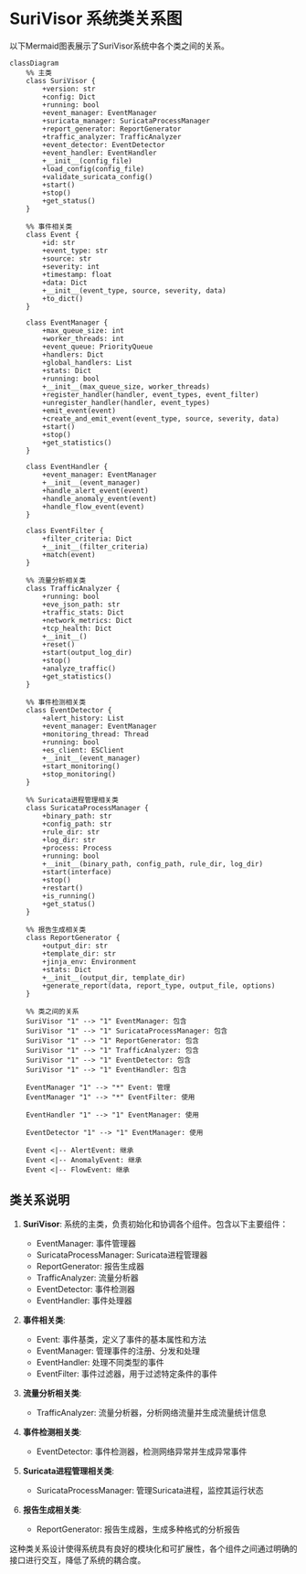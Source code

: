 # SuriVisor 系统类关系图

以下Mermaid图表展示了SuriVisor系统中各个类之间的关系。

```mermaid
classDiagram
    %% 主类
    class SuriVisor {
        +version: str
        +config: Dict
        +running: bool
        +event_manager: EventManager
        +suricata_manager: SuricataProcessManager
        +report_generator: ReportGenerator
        +traffic_analyzer: TrafficAnalyzer
        +event_detector: EventDetector
        +event_handler: EventHandler
        +__init__(config_file)
        +load_config(config_file)
        +validate_suricata_config()
        +start()
        +stop()
        +get_status()
    }
    
    %% 事件相关类
    class Event {
        +id: str
        +event_type: str
        +source: str
        +severity: int
        +timestamp: float
        +data: Dict
        +__init__(event_type, source, severity, data)
        +to_dict()
    }
    
    class EventManager {
        +max_queue_size: int
        +worker_threads: int
        +event_queue: PriorityQueue
        +handlers: Dict
        +global_handlers: List
        +stats: Dict
        +running: bool
        +__init__(max_queue_size, worker_threads)
        +register_handler(handler, event_types, event_filter)
        +unregister_handler(handler, event_types)
        +emit_event(event)
        +create_and_emit_event(event_type, source, severity, data)
        +start()
        +stop()
        +get_statistics()
    }
    
    class EventHandler {
        +event_manager: EventManager
        +__init__(event_manager)
        +handle_alert_event(event)
        +handle_anomaly_event(event)
        +handle_flow_event(event)
    }
    
    class EventFilter {
        +filter_criteria: Dict
        +__init__(filter_criteria)
        +match(event)
    }
    
    %% 流量分析相关类
    class TrafficAnalyzer {
        +running: bool
        +eve_json_path: str
        +traffic_stats: Dict
        +network_metrics: Dict
        +tcp_health: Dict
        +__init__()
        +reset()
        +start(output_log_dir)
        +stop()
        +analyze_traffic()
        +get_statistics()
    }
    
    %% 事件检测相关类
    class EventDetector {
        +alert_history: List
        +event_manager: EventManager
        +monitoring_thread: Thread
        +running: bool
        +es_client: ESClient
        +__init__(event_manager)
        +start_monitoring()
        +stop_monitoring()
    }
    
    %% Suricata进程管理相关类
    class SuricataProcessManager {
        +binary_path: str
        +config_path: str
        +rule_dir: str
        +log_dir: str
        +process: Process
        +running: bool
        +__init__(binary_path, config_path, rule_dir, log_dir)
        +start(interface)
        +stop()
        +restart()
        +is_running()
        +get_status()
    }
    
    %% 报告生成相关类
    class ReportGenerator {
        +output_dir: str
        +template_dir: str
        +jinja_env: Environment
        +stats: Dict
        +__init__(output_dir, template_dir)
        +generate_report(data, report_type, output_file, options)
    }
    
    %% 类之间的关系
    SuriVisor "1" --> "1" EventManager: 包含
    SuriVisor "1" --> "1" SuricataProcessManager: 包含
    SuriVisor "1" --> "1" ReportGenerator: 包含
    SuriVisor "1" --> "1" TrafficAnalyzer: 包含
    SuriVisor "1" --> "1" EventDetector: 包含
    SuriVisor "1" --> "1" EventHandler: 包含
    
    EventManager "1" --> "*" Event: 管理
    EventManager "1" --> "*" EventFilter: 使用
    
    EventHandler "1" --> "1" EventManager: 使用
    
    EventDetector "1" --> "1" EventManager: 使用
    
    Event <|-- AlertEvent: 继承
    Event <|-- AnomalyEvent: 继承
    Event <|-- FlowEvent: 继承
```

## 类关系说明

1. **SuriVisor**: 系统的主类，负责初始化和协调各个组件。包含以下主要组件：
   - EventManager: 事件管理器
   - SuricataProcessManager: Suricata进程管理器
   - ReportGenerator: 报告生成器
   - TrafficAnalyzer: 流量分析器
   - EventDetector: 事件检测器
   - EventHandler: 事件处理器

2. **事件相关类**:
   - Event: 事件基类，定义了事件的基本属性和方法
   - EventManager: 管理事件的注册、分发和处理
   - EventHandler: 处理不同类型的事件
   - EventFilter: 事件过滤器，用于过滤特定条件的事件

3. **流量分析相关类**:
   - TrafficAnalyzer: 流量分析器，分析网络流量并生成流量统计信息

4. **事件检测相关类**:
   - EventDetector: 事件检测器，检测网络异常并生成异常事件

5. **Suricata进程管理相关类**:
   - SuricataProcessManager: 管理Suricata进程，监控其运行状态

6. **报告生成相关类**:
   - ReportGenerator: 报告生成器，生成多种格式的分析报告

这种类关系设计使得系统具有良好的模块化和可扩展性，各个组件之间通过明确的接口进行交互，降低了系统的耦合度。